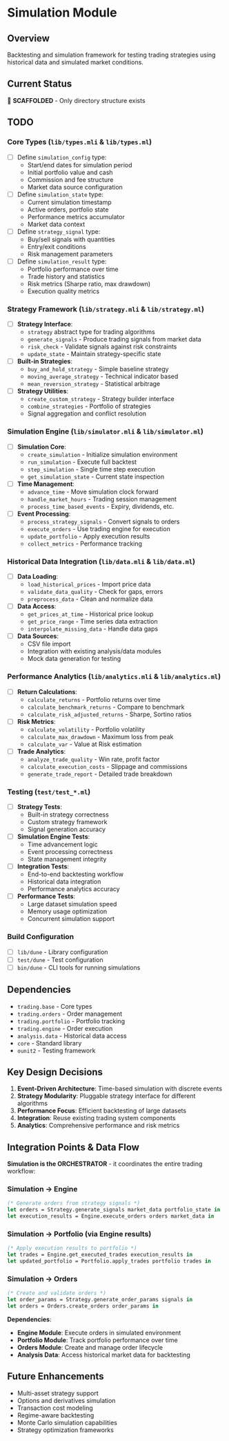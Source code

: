 # Simulation Module

## Overview
Backtesting and simulation framework for testing trading strategies using historical data and simulated market conditions.

## Current Status
🚧 **SCAFFOLDED** - Only directory structure exists

## TODO

### Core Types (`lib/types.mli` & `lib/types.ml`)
- [ ] Define `simulation_config` type:
  - Start/end dates for simulation period
  - Initial portfolio value and cash
  - Commission and fee structure
  - Market data source configuration
- [ ] Define `simulation_state` type:
  - Current simulation timestamp
  - Active orders, portfolio state
  - Performance metrics accumulator
  - Market data context
- [ ] Define `strategy_signal` type:
  - Buy/sell signals with quantities
  - Entry/exit conditions
  - Risk management parameters
- [ ] Define `simulation_result` type:
  - Portfolio performance over time
  - Trade history and statistics
  - Risk metrics (Sharpe ratio, max drawdown)
  - Execution quality metrics

### Strategy Framework (`lib/strategy.mli` & `lib/strategy.ml`)
- [ ] **Strategy Interface**:
  - `strategy` abstract type for trading algorithms
  - `generate_signals` - Produce trading signals from market data
  - `risk_check` - Validate signals against risk constraints
  - `update_state` - Maintain strategy-specific state
- [ ] **Built-in Strategies**:
  - `buy_and_hold_strategy` - Simple baseline strategy
  - `moving_average_strategy` - Technical indicator based
  - `mean_reversion_strategy` - Statistical arbitrage
- [ ] **Strategy Utilities**:
  - `create_custom_strategy` - Strategy builder interface
  - `combine_strategies` - Portfolio of strategies
  - Signal aggregation and conflict resolution

### Simulation Engine (`lib/simulator.mli` & `lib/simulator.ml`)
- [ ] **Simulation Core**:
  - `create_simulation` - Initialize simulation environment
  - `run_simulation` - Execute full backtest
  - `step_simulation` - Single time step execution
  - `get_simulation_state` - Current state inspection
- [ ] **Time Management**:
  - `advance_time` - Move simulation clock forward
  - `handle_market_hours` - Trading session management
  - `process_time_based_events` - Expiry, dividends, etc.
- [ ] **Event Processing**:
  - `process_strategy_signals` - Convert signals to orders
  - `execute_orders` - Use trading engine for execution
  - `update_portfolio` - Apply execution results
  - `collect_metrics` - Performance tracking

### Historical Data Integration (`lib/data.mli` & `lib/data.ml`)
- [ ] **Data Loading**:
  - `load_historical_prices` - Import price data
  - `validate_data_quality` - Check for gaps, errors
  - `preprocess_data` - Clean and normalize data
- [ ] **Data Access**:
  - `get_prices_at_time` - Historical price lookup
  - `get_price_range` - Time series data extraction
  - `interpolate_missing_data` - Handle data gaps
- [ ] **Data Sources**:
  - CSV file import
  - Integration with existing analysis/data modules
  - Mock data generation for testing

### Performance Analytics (`lib/analytics.mli` & `lib/analytics.ml`)
- [ ] **Return Calculations**:
  - `calculate_returns` - Portfolio returns over time
  - `calculate_benchmark_returns` - Compare to benchmark
  - `calculate_risk_adjusted_returns` - Sharpe, Sortino ratios
- [ ] **Risk Metrics**:
  - `calculate_volatility` - Portfolio volatility
  - `calculate_max_drawdown` - Maximum loss from peak
  - `calculate_var` - Value at Risk estimation
- [ ] **Trade Analytics**:
  - `analyze_trade_quality` - Win rate, profit factor
  - `calculate_execution_costs` - Slippage and commissions
  - `generate_trade_report` - Detailed trade breakdown

### Testing (`test/test_*.ml`)
- [ ] **Strategy Tests**:
  - Built-in strategy correctness
  - Custom strategy framework
  - Signal generation accuracy
- [ ] **Simulation Engine Tests**:
  - Time advancement logic
  - Event processing correctness
  - State management integrity
- [ ] **Integration Tests**:
  - End-to-end backtesting workflow
  - Historical data integration
  - Performance analytics accuracy
- [ ] **Performance Tests**:
  - Large dataset simulation speed
  - Memory usage optimization
  - Concurrent simulation support

### Build Configuration
- [ ] `lib/dune` - Library configuration
- [ ] `test/dune` - Test configuration
- [ ] `bin/dune` - CLI tools for running simulations

## Dependencies
- `trading.base` - Core types
- `trading.orders` - Order management
- `trading.portfolio` - Portfolio tracking
- `trading.engine` - Order execution
- `analysis.data` - Historical data access
- `core` - Standard library
- `ounit2` - Testing framework

## Key Design Decisions
1. **Event-Driven Architecture**: Time-based simulation with discrete events
2. **Strategy Modularity**: Pluggable strategy interface for different algorithms
3. **Performance Focus**: Efficient backtesting of large datasets
4. **Integration**: Reuse existing trading system components
5. **Analytics**: Comprehensive performance and risk metrics

## Integration Points & Data Flow

**Simulation is the ORCHESTRATOR** - it coordinates the entire trading workflow:

### Simulation → Engine
```ocaml
(* Generate orders from strategy signals *)
let orders = Strategy.generate_signals market_data portfolio_state in
let execution_results = Engine.execute_orders orders market_data in
```

### Simulation → Portfolio (via Engine results)
```ocaml
(* Apply execution results to portfolio *)
let trades = Engine.get_executed_trades execution_results in
let updated_portfolio = Portfolio.apply_trades portfolio trades in
```

### Simulation → Orders
```ocaml
(* Create and validate orders *)
let order_params = Strategy.generate_order_params signals in
let orders = Orders.create_orders order_params in
```

**Dependencies**:
- **Engine Module**: Execute orders in simulated environment
- **Portfolio Module**: Track portfolio performance over time
- **Orders Module**: Create and manage order lifecycle
- **Analysis Data**: Access historical market data for backtesting

## Future Enhancements
- Multi-asset strategy support
- Options and derivatives simulation
- Transaction cost modeling
- Regime-aware backtesting
- Monte Carlo simulation capabilities
- Strategy optimization frameworks